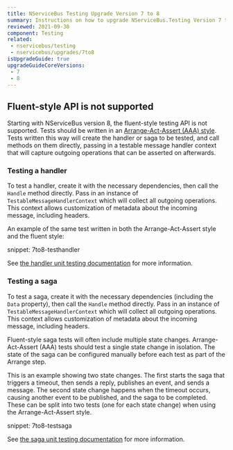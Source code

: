 ```yaml
---
title: NServiceBus Testing Upgrade Version 7 to 8
summary: Instructions on how to upgrade NServiceBus.Testing Version 7 to 8.
reviewed: 2021-09-30
component: Testing
related:
 - nservicebus/testing
 - nservicebus/upgrades/7to8
isUpgradeGuide: true
upgradeGuideCoreVersions:
 - 7
 - 8
---
```


## Fluent-style API is not supported

Starting with NServiceBus version 8, the fluent-style testing API is not supported. Tests should be written in an [Arrange-Act-Assert (AAA) style](https://docs.microsoft.com/en-us/visualstudio/test/unit-test-basics#write-your-tests). Tests written this way will create the handler or saga to be tested, and call methods on them directly, passing in a testable message handler context that will capture outgoing operations that can be asserted on afterwards.

### Testing a handler

To test a handler, create it with the necessary dependencies, then call the `Handle` method directly. Pass in an instance of `TestableMessageHandlerContext` which will collect all outgoing operations. This context allows customization of metadata about the incoming message, including headers.

An example of the same test written in both the Arrange-Act-Assert style and the fluent style:

snippet: 7to8-testhandler

See [the handler unit testing documentation](/nservicebus/testing/#testing-a-handler) for more information.

### Testing a saga

To test a saga, create it with the necessary dependencies (including the `Data` property), then call the `Handle` method directly. Pass in an instance of `TestableMessageHandlerContext` which will collect all outgoing operations. This context allows customization of metadata about the incoming message, including headers.

Fluent-style saga tests will often include multiple state changes. Arrange-Act-Assert (AAA) tests should test a single state change in isolation. The state of the saga can be configured manually before each test as part of the Arrange step.

This is an example showing two state changes. The first starts the saga that triggers a timeout, then sends a reply, publishes an event, and sends a message. The second state change happens when the timeout occurs, causing another event to be published, and the saga to be completed. These can be split into two tests (one for each state change) when using the Arrange-Act-Assert style.

snippet: 7to8-testsaga

See [the saga unit testing documentation](/nservicebus/testing/#testing-a-saga) for more information.
